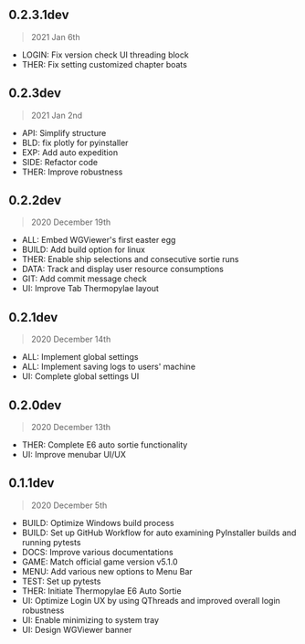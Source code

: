 ## 0.2.3.1dev

> 2021 Jan 6th

- LOGIN: Fix version check UI threading block
- THER: Fix setting customized chapter boats

## 0.2.3dev

> 2021 Jan 2nd

- API: Simplify structure
- BLD: fix plotly for pyinstaller
- EXP: Add auto expedition
- SIDE: Refactor code
- THER: Improve robustness

## 0.2.2dev

> 2020 December 19th

- ALL: Embed WGViewer's first easter egg
- BUILD: Add build option for linux
- THER: Enable ship selections and consecutive sortie runs
- DATA: Track and display user resource consumptions
- GIT: Add commit message check
- UI: Improve Tab Thermopylae layout

## 0.2.1dev

> 2020 December 14th

- ALL: Implement global settings
- ALL: Implement saving logs to users' machine
- UI: Complete global settings UI

## 0.2.0dev

> 2020 December 13th

- THER: Complete E6 auto sortie functionality
- UI: Improve menubar UI/UX

## 0.1.1dev

> 2020 December 5th

- BUILD: Optimize Windows build process
- BUILD: Set up GitHub Workflow for auto examining PyInstaller builds and running pytests
- DOCS: Improve various documentations
- GAME: Match official game version v5.1.0
- MENU: Add various new options to Menu Bar
- TEST: Set up pytests
- THER: Initiate Thermopylae E6 Auto Sortie
- UI: Optimize Login UX by using QThreads and improved overall login robustness
- UI: Enable minimizing to system tray
- UI: Design WGViewer banner